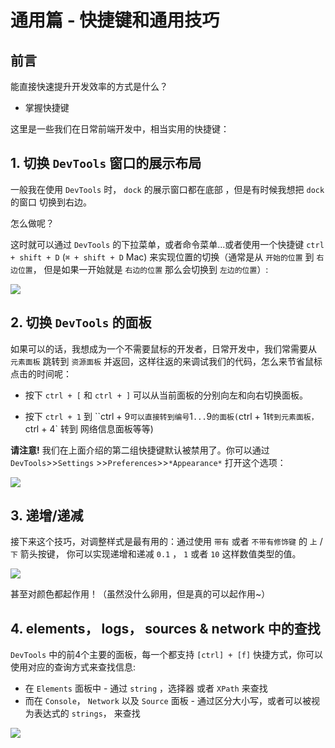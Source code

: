 # 通用篇 - 快捷键和通用技巧

## 前言

能直接快速提升开发效率的方式是什么？

*   掌握快捷键

这里是一些我们在日常前端开发中，相当实用的快捷键：

## 1\. 切换 `DevTools` 窗口的展示布局

一般我在使用 `DevTools` 时， `dock` 的展示窗口都在底部 ，但是有时候我想把 `dock` 的窗口 切换到右边。

怎么做呢？

这时就可以通过 `DevTools` 的下拉菜单，或者命令菜单...或者使用一个快捷键 `ctrl + shift + D` (`⌘ + shift + D` Mac) 来实现位置的切换（通常是从 `开始的位置` 到 `右边位置`， 但是如果一开始就是 `右边的位置` 那么会切换到 `左边的位置`）:

![](https://user-gold-cdn.xitu.io/2018/12/18/167c07cf50125757?w=808&h=660&f=gif&s=135434)

## 2\. 切换 `DevTools` 的面板

如果可以的话，我想成为一个不需要鼠标的开发者，日常开发中，我们常需要从 `元素面板` 跳转到 `资源面板` 并返回，这样往返的来调试我们的代码，怎么来节省鼠标点击的时间呢：

*   按下 `ctrl + [` 和 `ctrl + ]` 可以从当前面板的分别向左和向右切换面板。
    
*   按下 `ctrl + 1` 到 \`\`ctrl + 9`可以直接转到编号`1`...`9`的面板(`ctrl + 1`转到元素面板，`ctrl + 4\` 转到 网络信息面板等等)
    

**请注意!** 我们在上面介绍的第二组快捷键默认被禁用了。你可以通过 `DevTools`\>>`Settings` >>`Preferences`\>>`*Appearance*` 打开这个选项：

![](https://user-gold-cdn.xitu.io/2018/12/18/167c07cf4d56febf?w=806&h=286&f=gif&s=868087)

## 3\. 递增/递减

接下来这个技巧，对调整样式是最有用的：通过使用 `带有` 或者 `不带有修饰键` 的 `上` / `下` 箭头按键， 你可以实现递增和递减 `0.1` ， `1` 或者 `10` 这样数值类型的值。

![](https://user-gold-cdn.xitu.io/2018/12/18/167c07cf43b2f06e?w=510&h=614&f=png&s=47725)

甚至对颜色都起作用！（虽然没什么卵用，但是真的可以起作用~）

## 4\. elements， logs， sources & network 中的查找

`DevTools` 中的前4个主要的面板，每一个都支持 `[ctrl] + [f]` 快捷方式，你可以使用对应的查询方式来查找信息:

*   在 `Elements` 面板中 - 通过 `string` ，选择器 或者 `XPath` 来查找
*   而在 `Console`， `Network` 以及 `Source` 面板 - 通过区分大小写，或者可以被视为表达式的 `strings`， 来查找

![](https://user-gold-cdn.xitu.io/2019/1/22/168747e72320ff3a?w=2002&h=856&f=png&s=334055)